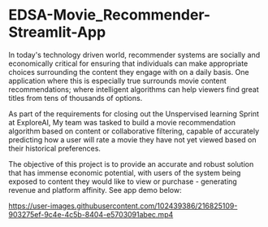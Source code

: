 # EDSA-Movie_Recommender-Streamlit-App

In today's technology driven world, recommender systems are socially and economically critical for ensuring that individuals can make appropriate choices surrounding the content they engage with on a daily basis.
One application where this is especially true surrounds movie content recommendations; where intelligent algorithms can help viewers find great titles from tens of thousands of options.

As part of the requirements for closing out the Unspervised learning Sprint at ExploreAI, My team was tasked to build a movie recommendation algorithm 
based on content or collaborative filtering, capable of accurately predicting how a user will rate a movie they have not yet viewed based on their historical preferences.

The objective of this project is to provide an accurate and robust solution that has immense economic potential, with users of the system being exposed to content they would like to view or purchase - generating revenue and platform affinity.
See app demo below:

https://user-images.githubusercontent.com/102439386/216825109-903275ef-9c4e-4c5b-8404-e5703091abec.mp4


